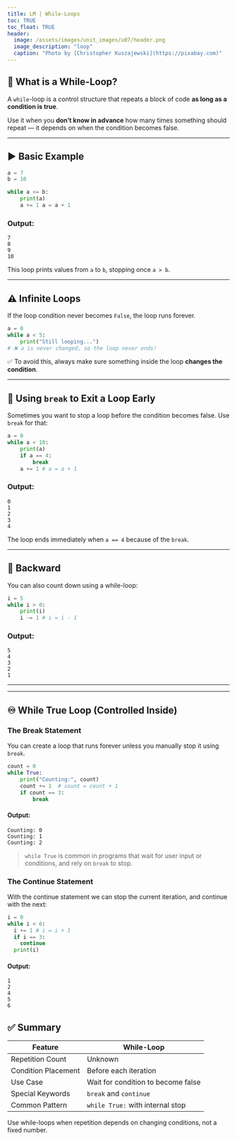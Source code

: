 ```yaml
---
title: LM | While-Loops
toc: TRUE
toc_float: TRUE
header:
  image: /assets/images/unit_images/u07/header.png
  image_description: "loop"
  caption: "Photo by [Christopher Kuszajewski](https://pixabay.com)"
---
```


## 🔁 What is a While-Loop?

A `while`-loop is a control structure that repeats a block of code **as long as a condition is true**.

Use it when you **don’t know in advance** how many times something should repeat — it depends on when the condition becomes false.

---

## ▶️ Basic Example

```python
a = 7
b = 10

while a <= b:
    print(a)
    a += 1 a = a + 1
```

### Output:
```
7
8
9
10
```

This loop prints values from `a` to `b`, stopping once `a > b`.

---

## ⚠️ Infinite Loops

If the loop condition never becomes `False`, the loop runs forever.

```python
a = 0
while a < 5:
    print("Still looping...")
# ❌ a is never changed, so the loop never ends!
```

✅ To avoid this, always make sure something inside the loop **changes the condition**.

---

## 🚨 Using `break` to Exit a Loop Early

Sometimes you want to stop a loop before the condition becomes false. Use `break` for that:

```python
a = 0
while a < 10:
    print(a)
    if a == 4:
        break
    a += 1 # a = a + 1
```

### Output:
```
0
1
2
3
4
```

The loop ends immediately when `a == 4` because of the `break`.


---

## 🔢 Backward

You can also count down using a while-loop:

```python
i = 5
while i > 0:
    print(i)
    i -= 1 # i = i - 1
```

### Output:
```
5
4
3
2
1
```

---

---

## ♾️ While True Loop (Controlled Inside)

### The Break Statement
You can create a loop that runs forever unless you manually stop it using `break`.

```python
count = 0
while True:
    print("Counting:", count)
    count += 1  # count = count + 1
    if count == 3:
        break
```

#### Output:
```
Counting: 0
Counting: 1
Counting: 2
```

> `while True` is common in programs that wait for user input or conditions, and rely on `break` to stop.

### The Continue Statement

With the continue statement we can stop the current iteration, and continue with the next:
```python
i = 0
while i < 6:
  i += 1 # i = i + 1
  if i == 3:
    continue
  print(i)
``` 

#### Output:
```
1
2
4
5
6
```
## ✅ Summary

| Feature                 | While-Loop                     |
|-------------------------|--------------------------------|
| Repetition Count        | Unknown                        |
| Condition Placement     | Before each iteration          |
| Use Case                | Wait for condition to become false |
| Special Keywords        | `break` and `continue`         |
| Common Pattern          | `while True:` with internal stop |

Use while-loops when repetition depends on changing conditions, not a fixed number.
